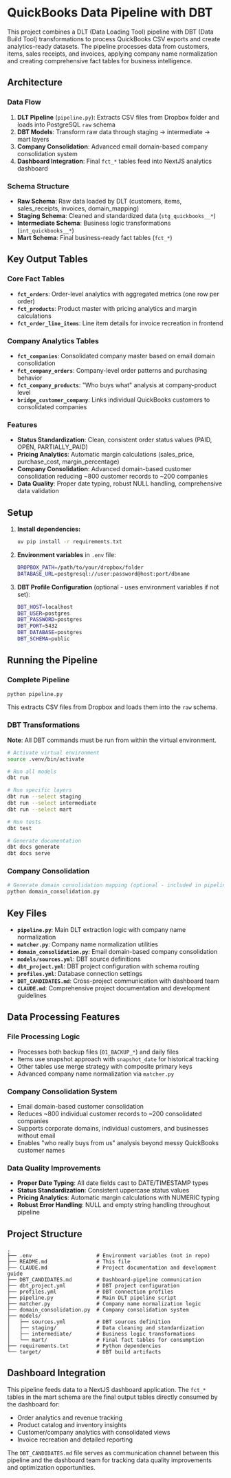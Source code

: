 # QuickBooks Data Pipeline with DBT

This project combines a DLT (Data Loading Tool) pipeline with DBT (Data Build Tool) transformations to process QuickBooks CSV exports and create analytics-ready datasets. The pipeline processes data from customers, items, sales receipts, and invoices, applying company name normalization and creating comprehensive fact tables for business intelligence.

## Architecture

### Data Flow
1. **DLT Pipeline** (`pipeline.py`): Extracts CSV files from Dropbox folder and loads into PostgreSQL `raw` schema
2. **DBT Models**: Transform raw data through staging → intermediate → mart layers
3. **Company Consolidation**: Advanced email domain-based company consolidation system
4. **Dashboard Integration**: Final `fct_*` tables feed into NextJS analytics dashboard

### Schema Structure
- **Raw Schema**: Raw data loaded by DLT (customers, items, sales_receipts, invoices, domain_mapping)
- **Staging Schema**: Cleaned and standardized data (`stg_quickbooks__*`)
- **Intermediate Schema**: Business logic transformations (`int_quickbooks__*`)
- **Mart Schema**: Final business-ready fact tables (`fct_*`)

## Key Output Tables

### Core Fact Tables
- **`fct_orders`**: Order-level analytics with aggregated metrics (one row per order)
- **`fct_products`**: Product master with pricing analytics and margin calculations
- **`fct_order_line_items`**: Line item details for invoice recreation in frontend

### Company Analytics Tables
- **`fct_companies`**: Consolidated company master based on email domain consolidation
- **`fct_company_orders`**: Company-level order patterns and purchasing behavior
- **`fct_company_products`**: "Who buys what" analysis at company-product level
- **`bridge_customer_company`**: Links individual QuickBooks customers to consolidated companies

### Features
- **Status Standardization**: Clean, consistent order status values (PAID, OPEN, PARTIALLY_PAID)
- **Pricing Analytics**: Automatic margin calculations (sales_price, purchase_cost, margin_percentage)
- **Company Consolidation**: Advanced domain-based customer consolidation reducing ~800 customer records to ~200 companies
- **Data Quality**: Proper date typing, robust NULL handling, comprehensive data validation

## Setup

1. **Install dependencies:**
   ```bash
   uv pip install -r requirements.txt
   ```

2. **Environment variables** in `.env` file:
   ```bash
   DROPBOX_PATH=/path/to/your/dropbox/folder
   DATABASE_URL=postgresql://user:password@host:port/dbname
   ```

3. **DBT Profile Configuration** (optional - uses environment variables if not set):
   ```bash
   DBT_HOST=localhost
   DBT_USER=postgres
   DBT_PASSWORD=postgres
   DBT_PORT=5432
   DBT_DATABASE=postgres
   DBT_SCHEMA=public
   ```

## Running the Pipeline

### Complete Pipeline
```bash
python pipeline.py
```
This extracts CSV files from Dropbox and loads them into the `raw` schema.

### DBT Transformations
**Note**: All DBT commands must be run from within the virtual environment.

```bash
# Activate virtual environment
source .venv/bin/activate

# Run all models
dbt run

# Run specific layers
dbt run --select staging
dbt run --select intermediate  
dbt run --select mart

# Run tests
dbt test

# Generate documentation
dbt docs generate
dbt docs serve
```

### Company Consolidation
```bash
# Generate domain consolidation mapping (optional - included in pipeline)
python domain_consolidation.py
```

## Key Files

- **`pipeline.py`**: Main DLT extraction logic with company name normalization
- **`matcher.py`**: Company name normalization utilities
- **`domain_consolidation.py`**: Email domain-based company consolidation
- **`models/sources.yml`**: DBT source definitions
- **`dbt_project.yml`**: DBT project configuration with schema routing
- **`profiles.yml`**: Database connection settings
- **`DBT_CANDIDATES.md`**: Cross-project communication with dashboard team
- **`CLAUDE.md`**: Comprehensive project documentation and development guidelines

## Data Processing Features

### File Processing Logic
- Processes both backup files (`01_BACKUP_*`) and daily files
- Items use snapshot approach with `snapshot_date` for historical tracking
- Other tables use merge strategy with composite primary keys
- Advanced company name normalization via `matcher.py`

### Company Consolidation System
- Email domain-based customer consolidation
- Reduces ~800 individual customer records to ~200 consolidated companies
- Supports corporate domains, individual customers, and businesses without email
- Enables "who really buys from us" analysis beyond messy QuickBooks customer names

### Data Quality Improvements
- **Proper Date Typing**: All date fields cast to DATE/TIMESTAMP types
- **Status Standardization**: Consistent uppercase status values
- **Pricing Analytics**: Automatic margin calculations with NUMERIC typing
- **Robust Error Handling**: NULL and empty string handling throughout pipeline

## Project Structure

```
.
├── .env                     # Environment variables (not in repo)
├── README.md                # This file
├── CLAUDE.md                # Project documentation and development guide
├── DBT_CANDIDATES.md        # Dashboard-pipeline communication
├── dbt_project.yml          # DBT project configuration
├── profiles.yml             # DBT connection profiles
├── pipeline.py              # Main DLT pipeline script
├── matcher.py               # Company name normalization logic
├── domain_consolidation.py  # Company consolidation system
├── models/
│   ├── sources.yml          # DBT sources definition
│   ├── staging/             # Data cleaning and standardization
│   ├── intermediate/        # Business logic transformations
│   └── mart/                # Final fact tables for consumption
├── requirements.txt         # Python dependencies
└── target/                  # DBT build artifacts
```

## Dashboard Integration

This pipeline feeds data to a NextJS dashboard application. The `fct_*` tables in the mart schema are the final output tables directly consumed by the dashboard for:
- Order analytics and revenue tracking
- Product catalog and inventory insights  
- Customer/company analytics with consolidated views
- Invoice recreation and detailed reporting

The `DBT_CANDIDATES.md` file serves as communication channel between this pipeline and the dashboard team for tracking data quality improvements and optimization opportunities.
